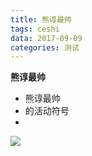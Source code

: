 ```yaml
---
title: 熊谆最帅
tags: ceshi
data: 2017-09-09
categories: 测试
---
```


**熊谆最帅**
* 熊谆最帅
* 的活动符号
* 

![](https://ss0.bdstatic.com/70cFvHSh_Q1YnxGkpoWK1HF6hhy/it/u=573835868,3282738682&fm=27&gp=0.jpg)

